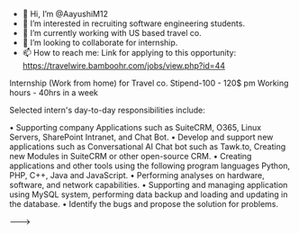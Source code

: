 - 👋 Hi, I’m @AayushiM12
- 👀 I’m interested in recruiting software engineering students.
- 🌱 I’m currently working with US based travel co.
- 💞️ I’m looking to collaborate for internship.
- 📫 How to reach me: Link for applying to this opportunity: https://travelwire.bamboohr.com/jobs/view.php?id=44  

Internship (Work from home) for Travel co.
Stipend-100 - 120$ pm
Working hours - 40hrs in a week

Selected intern's day-to-day responsibilities include:

• Supporting company Applications such as SuiteCRM, O365, Linux Servers, SharePoint Intranet, and Chat Bot.
• Develop and support new applications such as Conversational AI Chat bot such as Tawk.to, Creating new Modules in SuiteCRM or other open-source CRM.
• Creating applications and other tools using the following program languages Python, PHP, C++, Java and JavaScript.
• Performing analyses on hardware, software, and network capabilities.
• Supporting and managing application using MySQL system, performing data backup and loading and updating in the database.
• Identify the bugs and propose the solution for problems.

--->
